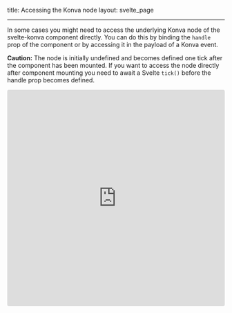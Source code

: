 title: Accessing the Konva node
layout: svelte_page

---

In some cases you might need to access the underlying Konva node of the svelte-konva component directly. You can do this by binding the `handle` prop of the component or by accessing it in the payload of a Konva event.

**Caution:** The node is initially undefined and becomes defined one tick after the component has been mounted. If you want to access the node directly after component mounting you need to await a Svelte `tick()` before the handle prop becomes defined. 

<iframe src="https://codesandbox.io/embed/github/konvajs/site/tree/master/svelte-demos/konva_node?hidenavigation=1&view=split&fontsize=10&module=/src/App.svelte" style="width:100%; height:500px; border:0; border-radius: 4px; overflow:hidden;" sandbox="allow-modals allow-forms allow-popups allow-scripts allow-same-origin"></iframe>
